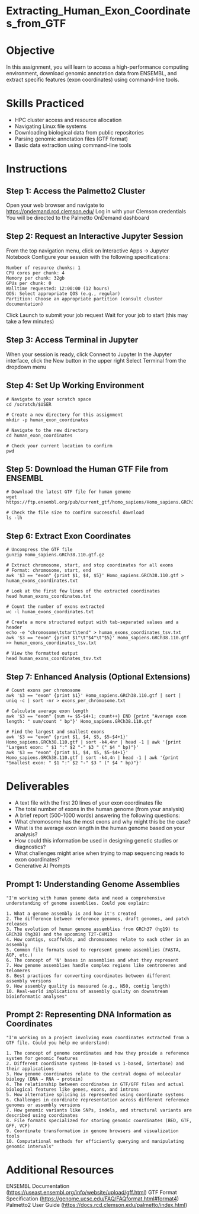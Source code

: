# Extracting_Human_Exon_Coordinates_from_GTF

# Objective
In this assignment, you will learn to access a high-performance computing environment, download genomic annotation data from ENSEMBL, and extract specific features (exon coordinates) using command-line tools.

# Skills Practiced
* HPC cluster access and resource allocation
* Navigating Linux file systems
* Downloading biological data from public repositories
* Parsing genomic annotation files (GTF format)
* Basic data extraction using command-line tools

# Instructions
## Step 1: Access the Palmetto2 Cluster
Open your web browser and navigate to https://ondemand.rcd.clemson.edu/
Log in with your Clemson credentials
You will be directed to the Palmetto OnDemand dashboard

## Step 2: Request an Interactive Jupyter Session
From the top navigation menu, click on Interactive Apps → Jupyter Notebook
Configure your session with the following specifications:
```
Number of resource chunks: 1
CPU cores per chunk: 4
Memory per chunk: 32gb
GPUs per chunk: 0
Walltime requested: 12:00:00 (12 hours)
QOS: Select appropriate QOS (e.g., regular)
Partition: Choose an appropriate partition (consult cluster documentation)
```
Click Launch to submit your job request
Wait for your job to start (this may take a few minutes)

## Step 3: Access Terminal in Jupyter
When your session is ready, click Connect to Jupyter
In the Jupyter interface, click the New button in the upper right
Select Terminal from the dropdown menu

## Step 4: Set Up Working Environment
```
# Navigate to your scratch space
cd /scratch/$USER

# Create a new directory for this assignment
mkdir -p human_exon_coordinates

# Navigate to the new directory
cd human_exon_coordinates

# Check your current location to confirm
pwd
```

## Step 5: Download the Human GTF File from ENSEMBL
```
# Download the latest GTF file for human genome 
wget https://ftp.ensembl.org/pub/current_gtf/homo_sapiens/Homo_sapiens.GRCh38.110.gtf.gz

# Check the file size to confirm successful download
ls -lh
```

## Step 6: Extract Exon Coordinates
```
# Uncompress the GTF file
gunzip Homo_sapiens.GRCh38.110.gtf.gz

# Extract chromosome, start, and stop coordinates for all exons
# Format: chromosome, start, end
awk '$3 == "exon" {print $1, $4, $5}' Homo_sapiens.GRCh38.110.gtf > human_exons_coordinates.txt

# Look at the first few lines of the extracted coordinates
head human_exons_coordinates.txt

# Count the number of exons extracted
wc -l human_exons_coordinates.txt

# Create a more structured output with tab-separated values and a header
echo -e "chromosome\tstart\tend" > human_exons_coordinates_tsv.txt
awk '$3 == "exon" {print $1"\t"$4"\t"$5}' Homo_sapiens.GRCh38.110.gtf >> human_exons_coordinates_tsv.txt

# View the formatted output
head human_exons_coordinates_tsv.txt
```

## Step 7: Enhanced Analysis (Optional Extensions)

```
# Count exons per chromosome
awk '$3 == "exon" {print $1}' Homo_sapiens.GRCh38.110.gtf | sort | uniq -c | sort -nr > exons_per_chromosome.txt

# Calculate average exon length
awk '$3 == "exon" {sum += $5-$4+1; count++} END {print "Average exon length: " sum/count " bp"}' Homo_sapiens.GRCh38.110.gtf

# Find the largest and smallest exons
awk '$3 == "exon" {print $1, $4, $5, $5-$4+1}' Homo_sapiens.GRCh38.110.gtf | sort -k4,4nr | head -1 | awk '{print "Largest exon: " $1 ":" $2 "-" $3 " (" $4 " bp)"}'
awk '$3 == "exon" {print $1, $4, $5, $5-$4+1}' Homo_sapiens.GRCh38.110.gtf | sort -k4,4n | head -1 | awk '{print "Smallest exon: " $1 ":" $2 "-" $3 " (" $4 " bp)"}'
```
# Deliverables
* A text file with the first 20 lines of your exon coordinates file
* The total number of exons in the human genome (from your analysis)
* A brief report (500-1000 words) answering the following questions:
* What chromosome has the most exons and why might this be the case?
* What is the average exon length in the human genome based on your analysis?
* How could this information be used in designing genetic studies or diagnostics?
* What challenges might arise when trying to map sequencing reads to exon coordinates?
* Generative AI Prompts

## Prompt 1: Understanding Genome Assemblies
```
"I'm working with human genome data and need a comprehensive understanding of genome assemblies. Could you explain:

1. What a genome assembly is and how it's created
2. The difference between reference genomes, draft genomes, and patch releases
3. The evolution of human genome assemblies from GRCh37 (hg19) to GRCh38 (hg38) and the upcoming T2T-CHM13
4. How contigs, scaffolds, and chromosomes relate to each other in an assembly
5. Common file formats used to represent genome assemblies (FASTA, AGP, etc.)
6. The concept of 'N' bases in assemblies and what they represent
7. How genome assemblies handle complex regions like centromeres and telomeres
8. Best practices for converting coordinates between different assembly versions
9. How assembly quality is measured (e.g., N50, contig length)
10. Real-world implications of assembly quality on downstream bioinformatic analyses"
```

## Prompt 2: Representing DNA Information as Coordinates
```
"I'm working on a project involving exon coordinates extracted from a GTF file. Could you help me understand:

1. The concept of genome coordinates and how they provide a reference system for genomic features
2. Different coordinate systems (0-based vs 1-based, interbase) and their applications
3. How genome coordinates relate to the central dogma of molecular biology (DNA → RNA → protein)
4. The relationship between coordinates in GTF/GFF files and actual biological features like genes, exons, and introns
5. How alternative splicing is represented using coordinate systems
6. Challenges in coordinate representation across different reference genomes or assembly versions
7. How genomic variants like SNPs, indels, and structural variants are described using coordinates
8. File formats specialized for storing genomic coordinates (BED, GTF, GFF, VCF)
9. Coordinate transformation in genome browsers and visualization tools
10. Computational methods for efficiently querying and manipulating genomic intervals"
```

# Additional Resources
ENSEMBL Documentation (https://useast.ensembl.org/info/website/upload/gff.html)
GTF Format Specification (https://genome.ucsc.edu/FAQ/FAQformat.html#format4)
Palmetto2 User Guide (https://docs.rcd.clemson.edu/palmetto/index.html)
